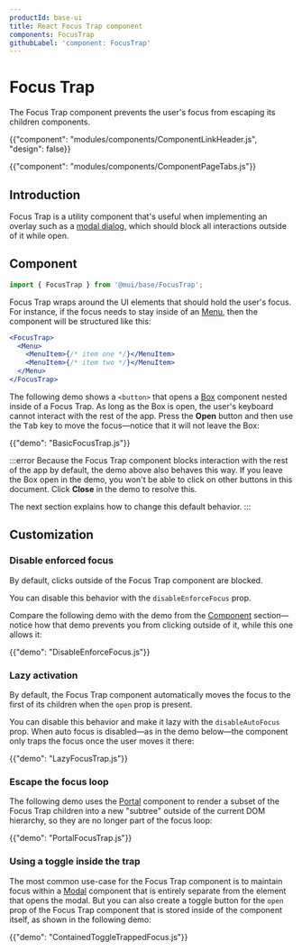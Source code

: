 ```yaml
---
productId: base-ui
title: React Focus Trap component
components: FocusTrap
githubLabel: 'component: FocusTrap'
---
```


# Focus Trap

<p class="description">The Focus Trap component prevents the user's focus from escaping its children components.</p>

{{"component": "modules/components/ComponentLinkHeader.js", "design": false}}

{{"component": "modules/components/ComponentPageTabs.js"}}

## Introduction

Focus Trap is a utility component that's useful when implementing an overlay such as a [modal dialog](/base-ui/react-modal/), which should block all interactions outside of it while open.

## Component

```jsx
import { FocusTrap } from '@mui/base/FocusTrap';
```

Focus Trap wraps around the UI elements that should hold the user's focus.
For instance, if the focus needs to stay inside of an [Menu](/base-ui/react-menu/), then the component will be structured like this:

```jsx
<FocusTrap>
  <Menu>
    <MenuItem>{/* item one */}</MenuItem>
    <MenuItem>{/* item two */}</MenuItem>
  </Menu>
</FocusTrap>
```

The following demo shows a `<button>` that opens a [Box](/material-ui/react-box/) component nested inside of a Focus Trap.
As long as the Box is open, the user's keyboard cannot interact with the rest of the app.
Press the **Open** button and then use the <kbd class="key">Tab</kbd> key to move the focus—notice that it will not leave the Box:

{{"demo": "BasicFocusTrap.js"}}

:::error
Because the Focus Trap component blocks interaction with the rest of the app by default, the demo above also behaves this way.
If you leave the Box open in the demo, you won't be able to click on other buttons in this document.
Click **Close** in the demo to resolve this.

The next section explains how to change this default behavior.
:::

## Customization

### Disable enforced focus

By default, clicks outside of the Focus Trap component are blocked.

You can disable this behavior with the `disableEnforceFocus` prop.

Compare the following demo with the demo from the [Component](#component) section—notice how that demo prevents you from clicking outside of it, while this one allows it:

{{"demo": "DisableEnforceFocus.js"}}

### Lazy activation

By default, the Focus Trap component automatically moves the focus to the first of its children when the `open` prop is present.

You can disable this behavior and make it lazy with the `disableAutoFocus` prop.
When auto focus is disabled—as in the demo below—the component only traps the focus once the user moves it there:

{{"demo": "LazyFocusTrap.js"}}

### Escape the focus loop

The following demo uses the [Portal](/base-ui/react-portal/) component to render a subset of the Focus Trap children into a new "subtree" outside of the current DOM hierarchy, so they are no longer part of the focus loop:

{{"demo": "PortalFocusTrap.js"}}

### Using a toggle inside the trap

The most common use-case for the Focus Trap component is to maintain focus within a [Modal](/base-ui/react-modal/) component that is entirely separate from the element that opens the modal.
But you can also create a toggle button for the `open` prop of the Focus Trap component that is stored inside of the component itself, as shown in the following demo:

{{"demo": "ContainedToggleTrappedFocus.js"}}
